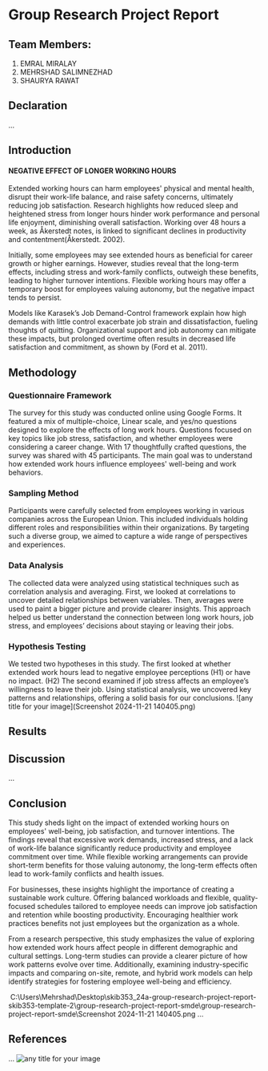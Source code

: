 # Group Research Project Report

## Team Members:
1. EMRAL MIRALAY
2. MEHRSHAD SALIMNEZHAD
3. SHAURYA RAWAT

## Declaration
... 

## Introduction


#### NEGATIVE EFFECT OF LONGER WORKING HOURS

Extended working hours can harm employees' physical and mental health, disrupt their work-life balance, and raise safety concerns, ultimately reducing job satisfaction. Research highlights how reduced sleep and heightened stress from longer hours hinder work performance and personal life enjoyment, diminishing overall satisfaction. Working over 48 hours a week, as Åkerstedt notes, is linked to significant declines in productivity and contentment(Åkerstedt. 2002).

Initially, some employees may see extended hours as beneficial for career growth or higher earnings. However, studies reveal that the long-term effects, including stress and work-family conflicts, outweigh these benefits, leading to higher turnover intentions. Flexible working hours may offer a temporary boost for employees valuing autonomy, but the negative impact tends to persist.

Models like Karasek’s Job Demand-Control framework explain how high demands with little control exacerbate job strain and dissatisfaction, fueling thoughts of quitting. Organizational support and job autonomy can mitigate these impacts, but prolonged overtime often results in decreased life satisfaction and commitment, as shown by (Ford et al. 2011).


## Methodology

### Questionnaire Framework
The survey for this study was conducted online using Google Forms. It featured a mix of multiple-choice, Linear scale, and yes/no questions designed to explore the effects of long work hours. Questions focused on key topics like job stress, satisfaction, and whether employees were considering a career change. With 17 thoughtfully crafted questions, the survey was shared with 45 participants. The main goal was to understand how extended work hours influence employees' well-being and work behaviors.

### Sampling Method
Participants were carefully selected from employees working in various companies across the European Union. This included individuals holding different roles and responsibilities within their organizations. By targeting such a diverse group, we aimed to capture a wide range of perspectives and experiences.

### Data Analysis
The collected data were analyzed using statistical techniques such as correlation analysis and averaging. First, we looked at correlations to uncover detailed relationships between variables. Then, averages were used to paint a bigger picture and provide clearer insights. This approach helped us better understand the connection between long work hours, job stress, and employees’ decisions about staying or leaving their jobs.

### Hypothesis Testing
We tested two hypotheses in this study. The first looked at whether extended work hours lead to negative employee perceptions (H1) or have no impact. (H2) The second examined if job stress affects an employee’s willingness to leave their job. Using statistical analysis, we uncovered key patterns and relationships, offering a solid basis for our conclusions.
![any title for your image](Screenshot 2024-11-21 140405.png)

## Results


## Discussion
... 

## Conclusion
This study sheds light on the impact of extended working hours on employees' well-being, job satisfaction, and turnover intentions. The findings reveal that excessive work demands, increased stress, and a lack of work-life balance significantly reduce productivity and employee commitment over time. While flexible working arrangements can provide short-term benefits for those valuing autonomy, the long-term effects often lead to work-family conflicts and health issues.

For businesses, these insights highlight the importance of creating a sustainable work culture. Offering balanced workloads and flexible, quality-focused schedules tailored to employee needs can improve job satisfaction and retention while boosting productivity. Encouraging healthier work practices benefits not just employees but the organization as a whole.

From a research perspective, this study emphasizes the value of exploring how extended work hours affect people in different demographic and cultural settings. Long-term studies can provide a clearer picture of how work patterns evolve over time. Additionally, examining industry-specific impacts and comparing on-site, remote, and hybrid work models can help identify strategies for fostering employee well-being and efficiency.


<img> C:\Users\Mehrshad\Desktop\skib353_24a-group-research-project-report-skib353-template-2\group-research-project-report-smde\group-research-project-report-smde\Screenshot 2024-11-21 140405.png
... 

## References
... 
![any title for your image](ht)